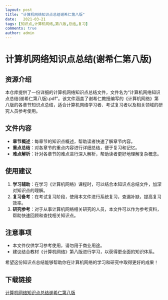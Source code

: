 ```yaml
---
layout: post
title: "计算机网络知识点总结谢希仁第八版"
date:   2021-03-21
tags: [知识点,计算机网络,第八版,总结,复习]
comments: true
author: admin
---
```

# 计算机网络知识点总结(谢希仁第八版)

## 资源介绍

本仓库提供了一份详细的计算机网络知识点总结文件，文件名为“计算机网络知识点总结(谢希仁第八版).pdf”。该文件涵盖了谢希仁教授编写的《计算机网络》第八版的各章节知识点总结，适合计算机网络学习者、考试复习者以及相关领域的研究人员参考使用。

## 文件内容

- **章节概述**：每章节的知识点概述，帮助读者快速了解章节内容。
- **重点总结**：对各章节的重点内容进行详细总结，便于复习和记忆。
- **难点解析**：针对各章节的难点进行深入解析，帮助读者更好地理解复杂概念。

## 使用建议

1. **学习辅助**：在学习《计算机网络》课程时，可以结合本知识点总结文件，加深对知识点的理解。
2. **复习备考**：在考试复习阶段，使用本文件进行系统复习，查漏补缺，提高复习效率。
3. **研究参考**：对于从事计算机网络相关研究的人员，本文件可以作为参考资料，帮助快速回顾和查找相关知识点。

## 注意事项

- 本文件仅供学习参考使用，请勿用于商业用途。
- 建议结合教材《计算机网络》第八版进行学习，以获得更全面的知识体系。

希望这份知识点总结能够帮助你在计算机网络的学习和研究中取得更好的成果！

## 下载链接

[计算机网络知识点总结谢希仁第八版](https://pan.quark.cn/s/6bb22e31c885)